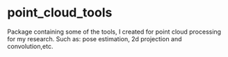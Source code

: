 # point_cloud_tools
Package containing some of the tools, I created for point cloud processing for my research. Such as: pose estimation, 2d projection and convolution,etc.
